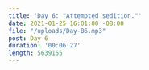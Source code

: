 ```yaml
---
title: 'Day 6: "Attempted sedition."'
date: 2021-01-25 16:01:00 -08:00
file: "/uploads/Day-B6.mp3"
post: Day 6
duration: '00:06:27'
length: 5639155
---
```


